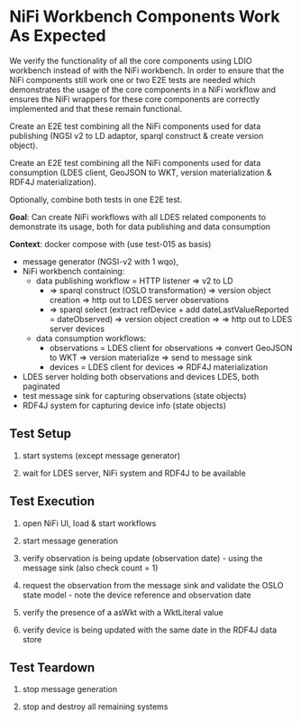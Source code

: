 # NiFi Workbench Components Work As Expected

We verify the functionality of all the core components using LDIO workbench instead of with the NiFi workbench. In order to ensure that the NiFi components still work one or two E2E tests are needed which demonstrates the usage of the core components in a NiFi workflow and ensures the NiFi wrappers for these core components are correctly implemented and that these remain functional.

Create an E2E test combining all the NiFi components used for data publishing (NGSI v2 to LD adaptor, sparql construct & create version object).

Create an E2E test combining all the NiFi components used for data consumption (LDES client, GeoJSON to WKT, version materialization & RDF4J materialization).

Optionally, combine both tests in one E2E test.



**Goal**: Can create NiFi workflows with all LDES related components to demonstrate its usage, both for data publishing and data consumption

**Context**: docker compose with (use test-015 as basis)

* message generator (NGSI-v2 with 1 wqo), 
* NiFi workbench containing: 
    * data publishing workflow = HTTP listener => v2 to LD
        * => sparql construct (OSLO transformation) => version object creation => http out to LDES server observations
        * => sparql select (extract refDevice + add dateLastValueReported = dateObserved) => version object creation  =>  => http out to LDES server devices
    * data consumption workflows:
        * observations = LDES client for observations => convert GeoJSON to WKT => version materialize => send to message sink
        * devices = LDES client for devices => RDF4J materialization
* LDES server holding both observations and devices LDES, both paginated
* test message sink for capturing observations (state objects)
* RDF4J system for capturing device info (state objects)

## Test Setup
1. start systems (except message generator)

2. wait for LDES server, NiFi system and RDF4J to be available

## Test Execution

1. open NiFi UI, load & start workflows

2. start message generation

3. verify observation is being update (observation date) - using the message sink (also check count = 1)

4. request the observation from the message sink and validate the OSLO state model - note the device reference and observation date

5. verify the presence of a asWkt with a WktLiteral value

6. verify device is being updated with the same date in the RDF4J data store

## Test Teardown

1. stop message generation

2. stop and destroy all remaining systems
